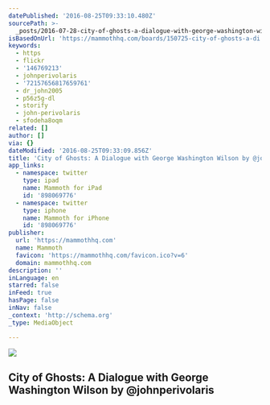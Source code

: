 ```yaml
---
datePublished: '2016-08-25T09:33:10.480Z'
sourcePath: >-
  _posts/2016-07-28-city-of-ghosts-a-dialogue-with-george-washington-wilson-by.md
isBasedOnUrl: 'https://mammothhq.com/boards/150725-city-of-ghosts-a-di'
keywords:
  - https
  - flickr
  - '146769213'
  - johnperivolaris
  - '72157656817659761'
  - dr_john2005
  - p56z5g-dl
  - storify
  - john-perivolaris
  - sfodeha8oqm
related: []
author: []
via: {}
dateModified: '2016-08-25T09:33:09.856Z'
title: 'City of Ghosts: A Dialogue with George Washington Wilson by @johnperivolaris'
app_links:
  - namespace: twitter
    type: ipad
    name: Mammoth for iPad
    id: '898069776'
  - namespace: twitter
    type: iphone
    name: Mammoth for iPhone
    id: '898069776'
publisher:
  url: 'https://mammothhq.com'
  name: Mammoth
  favicon: 'https://mammothhq.com/favicon.ico?v=6'
  domain: mammothhq.com
description: ''
inLanguage: en
starred: false
inFeed: true
hasPage: false
inNav: false
_context: 'http://schema.org'
_type: MediaObject

---
```

<article style=""><img src="https://imgflo.herokuapp.com/graph/vahj1ThiexotieMo/0b788e7104ae1323269d0ca2193204c2/noop.jpg?input=https%3A%2F%2Fmammothhq.s3.amazonaws.com%2Fcovers%2F150725%2Fmedium_cover-1448382102.jpg" /><h1>City of Ghosts: A Dialogue with George Washington Wilson by @johnperivolaris</h1></article>